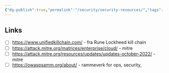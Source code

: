 ```yaml
---
{"dg-publish":true,"permalink":"/security/security-resources/","tags":["public"]}
---
```




## Links
- [ ] https://www.unifiedkillchain.com/ - fra Rune Lockheed kill chain
- [ ] https://attack.mitre.org/matrices/enterprise/cloud/ - mitre
- [ ] https://attack.mitre.org/resources/updates/updates-october-2022/ - mitre
- [ ] https://owaspsamm.org/about/ - rammeverk for ops, security, 